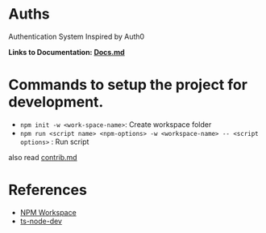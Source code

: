 # Auths

Authentication System Inspired by Auth0

**Links to Documentation: [Docs.md](/backend/Readme.md)**

# Commands to setup the project for development.

- `npm init -w <work-space-name>`: Create workspace folder
- `npm run <script name> <npm-options> -w <workspace-name> -- <script options>` : Run script

also read [contrib.md](/backend/contrib.md)

# References

- [NPM Workspace](https://docs.npmjs.com/cli/v7/using-npm/workspaces)
- [ts-node-dev](https://www.npmjs.com/package/ts-node-dev)

